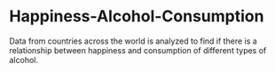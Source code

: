 # Happiness-Alcohol-Consumption
Data from countries across the world is analyzed to find if there is a relationship between happiness and consumption of different types of alcohol.
